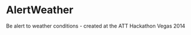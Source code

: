 AlertWeather
============

Be alert to weather conditions - created at the ATT Hackathon Vegas 2014
